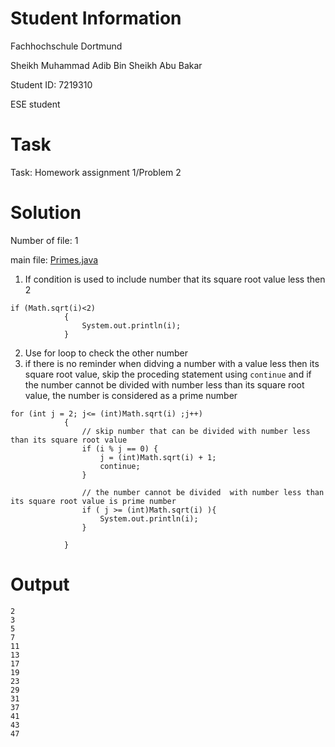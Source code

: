# Student Information

Fachhochschule Dortmund

Sheikh Muhammad Adib Bin Sheikh Abu Bakar

Student ID: 7219310

ESE student

# Task
Task: Homework assignment 1/Problem 2

# Solution
Number of file: 1

main file: [Primes.java](./src/Primes.java)

1. If condition is used to include  number that its square root value less then 2
```
if (Math.sqrt(i)<2)
            {
                System.out.println(i);
            }
```
2. Use for loop to check the other number
3. if there is no reminder when didving a number with a value less then its square root value, skip the proceding statement using ```continue``` and if the number cannot be divided  with number less than its square root value, the number is considered as a prime number
```
for (int j = 2; j<= (int)Math.sqrt(i) ;j++)
            {
                // skip number that can be divided with number less than its square root value
                if (i % j == 0) {
                    j = (int)Math.sqrt(i) + 1;
                    continue;
                }

                // the number cannot be divided  with number less than its square root value is prime number
                if ( j >= (int)Math.sqrt(i) ){
                    System.out.println(i);
                }

            }
```

# Output
```
2
3
5
7
11
13
17
19
23
29
31
37
41
43
47
```
